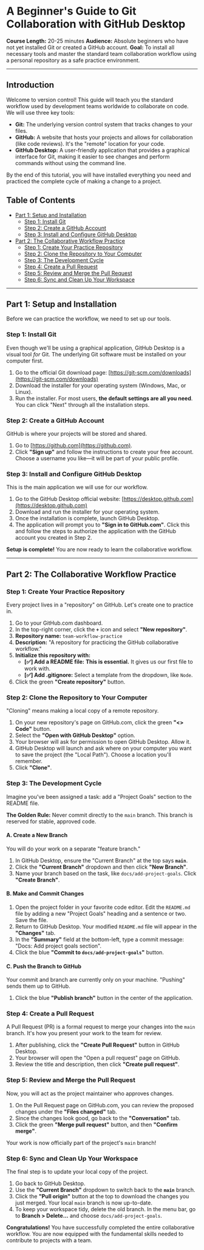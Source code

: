 # A Beginner's Guide to Git Collaboration with GitHub Desktop

**Course Length:** 20-25 minutes
**Audience:** Absolute beginners who have not yet installed Git or created a GitHub account.
**Goal:** To install all necessary tools and master the standard team collaboration workflow using a personal repository as a safe practice environment.

---

## Introduction

Welcome to version control! This guide will teach you the standard workflow used by development teams worldwide to collaborate on code. We will use three key tools:

*   **Git:** The underlying version control system that tracks changes to your files.
*   **GitHub:** A website that hosts your projects and allows for collaboration (like code reviews). It's the "remote" location for your code.
*   **GitHub Desktop:** A user-friendly application that provides a graphical interface for Git, making it easier to see changes and perform commands without using the command line.

By the end of this tutorial, you will have installed everything you need and practiced the complete cycle of making a change to a project.

## Table of Contents

*   [Part 1: Setup and Installation](#part-1-setup-and-installation)
    *   [Step 1: Install Git](#step-1-install-git)
    *   [Step 2: Create a GitHub Account](#step-2-create-a-github-account)
    *   [Step 3: Install and Configure GitHub Desktop](#step-3-install-and-configure-github-desktop)
*   [Part 2: The Collaborative Workflow Practice](#part-2-the-collaborative-workflow-practice)
    *   [Step 1: Create Your Practice Repository](#step-1-create-your-practice-repository)
    *   [Step 2: Clone the Repository to Your Computer](#step-2-clone-the-repository-to-your-computer)
    *   [Step 3: The Development Cycle](#step-3-the-development-cycle)
    *   [Step 4: Create a Pull Request](#step-4-create-a-pull-request)
    *   [Step 5: Review and Merge the Pull Request](#step-5-review-and-merge-the-pull-request)
    *   [Step 6: Sync and Clean Up Your Workspace](#step-6-sync-and-clean-up-your-workspace)

---

## Part 1: Setup and Installation

Before we can practice the workflow, we need to set up our tools.

### Step 1: Install Git

Even though we'll be using a graphical application, GitHub Desktop is a visual tool *for* Git. The underlying Git software must be installed on your computer first.

1.  Go to the official Git download page: [https://git-scm.com/downloads](https://git-scm.com/downloads)
2.  Download the installer for your operating system (Windows, Mac, or Linux).
3.  Run the installer. For most users, **the default settings are all you need**. You can click "Next" through all the installation steps.

### Step 2: Create a GitHub Account

GitHub is where your projects will be stored and shared.

1.  Go to [https://github.com](https://github.com).
2.  Click **"Sign up"** and follow the instructions to create your free account. Choose a username you like—it will be part of your public profile.

### Step 3: Install and Configure GitHub Desktop

This is the main application we will use for our workflow.

1.  Go to the GitHub Desktop official website: [https://desktop.github.com](https://desktop.github.com)
2.  Download and run the installer for your operating system.
3.  Once the installation is complete, launch GitHub Desktop.
4.  The application will prompt you to **"Sign in to GitHub.com"**. Click this and follow the steps to authorize the application with the GitHub account you created in Step 2.

**Setup is complete!** You are now ready to learn the collaborative workflow.

---

## Part 2: The Collaborative Workflow Practice

### Step 1: Create Your Practice Repository

Every project lives in a "repository" on GitHub. Let's create one to practice in.

1.  Go to your GitHub.com dashboard.
2.  In the top-right corner, click the **`+`** icon and select **"New repository"**.
3.  **Repository name:** `team-workflow-practice`
4.  **Description:** "A repository for practicing the GitHub collaborative workflow."
5.  **Initialize this repository with:**
    *   **[✅] Add a README file:** **This is essential.** It gives us our first file to work with.
    *   **[✅] Add .gitignore:** Select a template from the dropdown, like `Node`.
6.  Click the green **"Create repository"** button.

### Step 2: Clone the Repository to Your Computer

"Cloning" means making a local copy of a remote repository.

1.  On your new repository's page on GitHub.com, click the green **"<> Code"** button.
2.  Select the **"Open with GitHub Desktop"** option.
3.  Your browser will ask for permission to open GitHub Desktop. Allow it.
4.  GitHub Desktop will launch and ask where on your computer you want to save the project (the "Local Path"). Choose a location you'll remember.
5.  Click **"Clone"**.

### Step 3: The Development Cycle

Imagine you've been assigned a task: add a "Project Goals" section to the README file.

**The Golden Rule:** Never commit directly to the `main` branch. This branch is reserved for stable, approved code.

#### A. Create a New Branch

You will do your work on a separate "feature branch."

1.  In GitHub Desktop, ensure the "Current Branch" at the top says **`main`**.
2.  Click the **"Current Branch"** dropdown and then click **"New Branch"**.
3.  Name your branch based on the task, like `docs/add-project-goals`. Click **"Create Branch"**.

#### B. Make and Commit Changes

1.  Open the project folder in your favorite code editor. Edit the `README.md` file by adding a new "Project Goals" heading and a sentence or two. Save the file.
2.  Return to GitHub Desktop. Your modified `README.md` file will appear in the **"Changes"** tab.
3.  In the **"Summary"** field at the bottom-left, type a commit message: "Docs: Add project goals section".
4.  Click the blue **"Commit to `docs/add-project-goals`"** button.

#### C. Push the Branch to GitHub

Your commit and branch are currently only on your machine. "Pushing" sends them up to GitHub.

1.  Click the blue **"Publish branch"** button in the center of the application.

### Step 4: Create a Pull Request

A Pull Request (PR) is a formal request to merge your changes into the `main` branch. It's how you present your work to the team for review.

1.  After publishing, click the **"Create Pull Request"** button in GitHub Desktop.
2.  Your browser will open the "Open a pull request" page on GitHub.
3.  Review the title and description, then click **"Create pull request"**.

### Step 5: Review and Merge the Pull Request

Now, you will act as the project maintainer who approves changes.

1.  On the Pull Request page on GitHub.com, you can review the proposed changes under the **"Files changed"** tab.
2.  Since the changes look good, go back to the **"Conversation"** tab.
3.  Click the green **"Merge pull request"** button, and then **"Confirm merge"**.

Your work is now officially part of the project's `main` branch!

### Step 6: Sync and Clean Up Your Workspace

The final step is to update your local copy of the project.

1.  Go back to GitHub Desktop.
2.  Use the **"Current Branch"** dropdown to switch back to the **`main`** branch.
3.  Click the **"Pull origin"** button at the top to download the changes you just merged. Your local `main` branch is now up-to-date.
4.  To keep your workspace tidy, delete the old branch. In the menu bar, go to **Branch > Delete...** and choose `docs/add-project-goals`.

**Congratulations!** You have successfully completed the entire collaborative workflow. You are now equipped with the fundamental skills needed to contribute to projects with a team.
